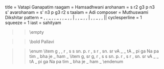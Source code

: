 title = Vatapi Ganapatim
raagam = Hamsadhwani
arohanam = s r2 g3 p n3 s'
avarohanam = s' n3 p g3 r2 s
taalam = Adi
composer = Muthuswami Dikshitar
pattern =  , , _ , , _ , , _ , , | , , _ , , | , , _ , , ||
cyclesperline = 1
squeeze = 1
iast = sahityam

>> \empty

>> \bold Pallavi

>> \enum
>> \item
g ,     , r     , s     s  sn.  p. r    , s     r ,     sn. sr
vA _    _ tA    _ pi    ga Na   pa tim  _ bha   je _    ham _
>> \item
g, sr   g, r    , s     s  sn.  p. r    , s     r ,     sn. sr
vA _    _ tA    _ pi    ga Na   pa tim  _ bha   je _    ham _
>> \endenum
